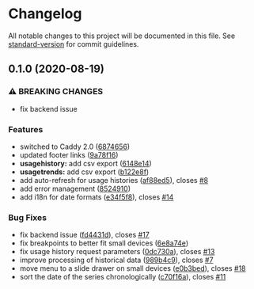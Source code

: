 # Changelog

All notable changes to this project will be documented in this file. See [standard-version](https://github.com/conventional-changelog/standard-version) for commit guidelines.

## 0.1.0 (2020-08-19)


### ⚠ BREAKING CHANGES

* fix backend issue

### Features

* switched to Caddy 2.0 ([6874656](https://github.com/2-alchemists/krossboard-ui/commit/6874656b4c5143be916848c67e651253d49d4d74))
* updated footer links ([9a78f16](https://github.com/2-alchemists/krossboard-ui/commit/9a78f1630b96d88d3168fde6e56ae66708c70067))
* **usagehistory:** add csv export ([6148e14](https://github.com/2-alchemists/krossboard-ui/commit/6148e14036b6835cf10cf94e5d284102a9ba2f9a))
* **usagetrends:** add csv export ([b122e8f](https://github.com/2-alchemists/krossboard-ui/commit/b122e8fde448a5b5ad65a3f4bd02c3ba7328c273))
* add auto-refresh for usage histories ([af88ed5](https://github.com/2-alchemists/krossboard-ui/commit/af88ed519f62b1b189b86706dac7982b60bcb3be)), closes [#8](https://github.com/2-alchemists/krossboard-ui/issues/8)
* add error management ([8524910](https://github.com/2-alchemists/krossboard-ui/commit/852491092d20615c53572d8091555fe0f993fac7))
* add i18n for date formats ([e34f5f8](https://github.com/2-alchemists/krossboard-ui/commit/e34f5f8f7d1c575befcf1815bc792b8e96a20a16)), closes [#14](https://github.com/2-alchemists/krossboard-ui/issues/14)


### Bug Fixes

* fix backend issue ([fd4431d](https://github.com/2-alchemists/krossboard-ui/commit/fd4431dd11628b40f8dd584b760c5d4e276633a9)), closes [#17](https://github.com/2-alchemists/krossboard-ui/issues/17)
* fix breakpoints to better fit small devices ([6e8a74e](https://github.com/2-alchemists/krossboard-ui/commit/6e8a74e892dfcc6b7a82b94cae9002825e53037d))
* fix usage history request parameters ([0dc730a](https://github.com/2-alchemists/krossboard-ui/commit/0dc730a4d3e4868fdc564e445e5ad162475e552a)), closes [#13](https://github.com/2-alchemists/krossboard-ui/issues/13)
* improve processing of historical data ([989b4c9](https://github.com/2-alchemists/krossboard-ui/commit/989b4c92ed1c0e74d5c7d0d4d6f6aee7d89f1da2)), closes [#7](https://github.com/2-alchemists/krossboard-ui/issues/7)
* move menu to a slide drawer on small devices ([e0b3bed](https://github.com/2-alchemists/krossboard-ui/commit/e0b3bedbf8394bcb82133064b6dc6acdd62d0b03)), closes [#18](https://github.com/2-alchemists/krossboard-ui/issues/18)
* sort the date of the series chronologically ([c70f16a](https://github.com/2-alchemists/krossboard-ui/commit/c70f16a173860fc045442a15fc25a4e026dd972d)), closes [#11](https://github.com/2-alchemists/krossboard-ui/issues/11)
